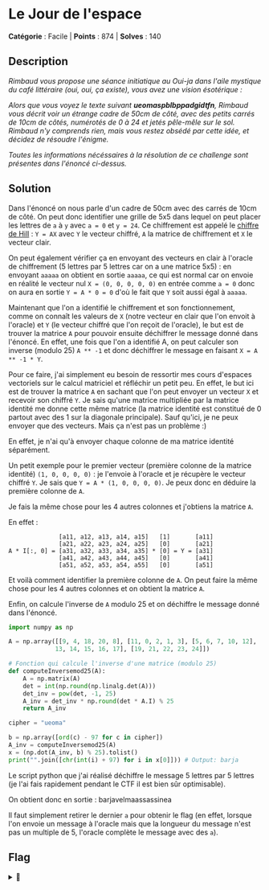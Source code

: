 # Le Jour de l'espace

**Catégorie** : Facile | **Points** : 874 | **Solves** : 140

## Description

*Rimbaud vous propose une séance initiatique au Oui-ja dans l'aile mystique du café littéraire (oui, oui, ça existe), vous avez une vision ésotérique :*

*Alors que vous voyez le texte suivant **ueomaspblbppadgidtfn**, Rimbaud vous décrit voir un étrange cadre de 50cm de côté, avec des petits carrés de 10cm de côtés, numérotés de 0 à 24 et jetés pêle-mêle sur le sol. Rimbaud n'y comprends rien, mais vous restez obsédé par cette idée, et décidez de résoudre l'énigme.*

*Toutes les informations nécéssaires à la résolution de ce challenge sont présentes dans l'énoncé ci-dessus.*


## Solution

Dans l'énoncé on nous parle d'un cadre de 50cm avec des carrés de 10cm de côté. On peut donc identifier une grille de 5x5 dans lequel on peut placer les lettres de ``a`` à ``y`` avec ``a = 0`` et ``y = 24``. Ce chiffrement est appelé le [chiffre de Hill](https://fr.wikipedia.org/wiki/Chiffre_de_Hill) : ``Y = AX`` avec ``Y`` le vecteur chiffré, ``A`` la matrice de chiffrement et ``X`` le vecteur clair.

On peut également vérifier ça en envoyant des vecteurs en clair à l'oracle de chiffrement (5 lettres par 5 lettres car on a une matrice 5x5) : en envoyant ``aaaaa`` on obtient en sortie ``aaaaa``, ce qui est normal car on envoie en réalité le vecteur nul ``X = (0, 0, 0, 0, 0)`` en entrée comme ``a = 0`` donc on aura en sortie ``Y = A * 0 = 0`` d'où le fait que ``Y`` soit aussi égal à ``aaaaa``.

Maintenant que l'on a identifié le chiffrement et son fonctionnement, comme on connaît les valeurs de ``X`` (notre vecteur en clair que l'on envoit à l'oracle) et ``Y`` (le vecteur chiffré que l'on reçoit de l'oracle), le but est de trouver la matrice ``A`` pour pouvoir ensuite déchiffrer le message donné dans l'énoncé. En effet, une fois que l'on a identifié A, on peut calculer son inverse (modulo 25) ``A ** -1`` et donc déchiffrer le message en faisant ``X = A ** -1 * Y``.

Pour ce faire, j'ai simplement eu besoin de ressortir mes cours d'espaces vectoriels sur le calcul matriciel et réfléchir un petit peu. En effet, le but ici est de trouver la matrice ``A`` en sachant que l'on peut envoyer un vecteur ``X`` et recevoir son chiffré ``Y``. Je sais qu'une matrice multipliée par la matrice identité me donne cette même matrice (la matrice identité est constitué de 0 partout avec des 1 sur la diagonale principale). Sauf qu'ici, je ne peux envoyer que des vecteurs. Mais ça n'est pas un problème :)

En effet, je n'ai qu'à envoyer chaque colonne de ma matrice identité séparément.

Un petit exemple pour le premier vecteur (première colonne de la matrice identité) ``(1, 0, 0, 0, 0)`` : je l'envoie à l'oracle et je récupère le vecteur chiffré ``Y``. Je sais que ``Y = A * (1, 0, 0, 0, 0)``. Je peux donc en déduire la première colonne de ``A``.

Je fais la même chose pour les 4 autres colonnes et j'obtiens la matrice ``A``.

En effet :

```
              [a11, a12, a13, a14, a15]   [1]       [a11]
              [a21, a22, a23, a24, a25]   [0]       [a21]
A * I[:, 0] = [a31, a32, a33, a34, a35] * [0] = Y = [a31]
              [a41, a42, a43, a44, a45]   [0]       [a41]
              [a51, a52, a53, a54, a55]   [0]       [a51]
```

Et voilà comment identifier la première colonne de ``A``. On peut faire la même chose pour les 4 autres colonnes et on obtient la matrice ``A``.

Enfin, on calcule l'inverse de ``A`` modulo 25 et on déchiffre le message donné dans l'énoncé.

```py
import numpy as np

A = np.array([[9, 4, 18, 20, 8], [11, 0, 2, 1, 3], [5, 6, 7, 10, 12], [
             13, 14, 15, 16, 17], [19, 21, 22, 23, 24]])

# Fonction qui calcule l'inverse d'une matrice (modulo 25)
def computeInversemod25(A):
    A = np.matrix(A)
    det = int(np.round(np.linalg.det(A)))
    det_inv = pow(det, -1, 25)
    A_inv = det_inv * np.round(det * A.I) % 25
    return A_inv

cipher = "ueoma"

b = np.array([ord(c) - 97 for c in cipher])
A_inv = computeInversemod25(A)
x = (np.dot(A_inv, b) % 25).tolist()
print("".join([chr(int(i) + 97) for i in x[0]])) # Output: barja
```
Le script python que j'ai réalisé déchiffre le message 5 lettres par 5 lettres (je l'ai fais rapidement pendant le CTF il est bien sûr optimisable).

On obtient donc en sortie : barjavelmaassassinea

Il faut simplement retirer le dernier ``a`` pour obtenir le flag (en effet, lorsque l'on envoie un message à l'oracle mais que la longueur du message n'est pas un multiple de 5, l'oracle complète le message avec des ``a``).

## Flag

<details>
<summary>🚩</summary>

```
404CTF{barjavelmaassassine}
```
